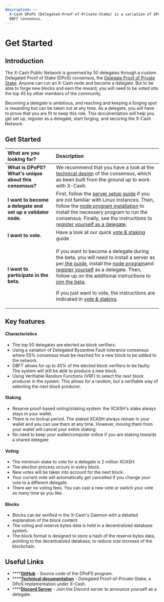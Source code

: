 ```yaml
---
description: >-
  X-Cash DPoPS (Delegated-Proof-of-Private-Stake) is a variation of DPoS and
  DBFT consensus.‌
---
```


# Get Started

## Introduction

The X-Cash Public Network is governed by 50 delegates through a custom Delegated Proof of Stake \(DPoS\) consensus, the [Delegate Proof of Private Stake](yellowpaper-delagated-proof-of-private-stake.md). Anyone can run an X-Cash node and become a delegate. But to be able to forge new blocks and earn the reward, you will need to be voted into the top 45 by other members of the community.

Becoming a delegate is ambitious, and reaching and keeping a forging spot is rewarding but can be taken out at any time. As a delegate, you will have to prove that you are fit to keep this role. This documentation will help you get set up, register as a delegate, start forging, and securing the X-Cash Network.

## Get Started

<table>
  <thead>
    <tr>
      <th style="text-align:left">What are you looking for?</th>
      <th style="text-align:left">Description</th>
    </tr>
  </thead>
  <tbody>
    <tr>
      <td style="text-align:left"><b>What is DPoPS? What&apos;s unique about this consensus?</b>
      </td>
      <td style="text-align:left">We recommend that you have a look at the <a href="yellowpaper-delagated-proof-of-private-stake.md">technical design</a> of
        the consensus, which as been built from the ground up to work with X-Cash.</td>
    </tr>
    <tr>
      <td style="text-align:left"><b>I want to become a delegate and set up a validator node.</b>
      </td>
      <td style="text-align:left">First, follow the <a href="server-setup.md">server setup guide</a> if you
        are not familiar with Linux instances. Then, follow the <a href="node-installation.md">node program installation</a> to
        install the necessary program to run the consensus. Finally, see the instructions
        to<a href="register-delegate.md"> register yourself as a delegate</a>.</td>
    </tr>
    <tr>
      <td style="text-align:left"><b>I want to vote.</b>
      </td>
      <td style="text-align:left">Have a look at our quick <a href="vote-and-staking.md">vote &amp; staking</a> guide.</td>
    </tr>
    <tr>
      <td style="text-align:left"><b>I want to participate in the beta.</b>
      </td>
      <td style="text-align:left">
        <p>If you want to become a delegate during the beta, you will need to install
          a server as per<a href="server-setup.md"> the guide</a>, install the
          <a
          href="node-installation.md">node program</a>and <a href="register-delegate.md">register yourself</a> as
            a delegate. Then, follow up on the additional instructions to <a href="../archived/dpops-beta.md">join the beta</a>.</p>
        <p>If you just want to vote, the instructions are indicated in <a href="vote-and-staking.md">vote &amp; staking</a>.</p>
      </td>
    </tr>
  </tbody>
</table>

## Key features <a id="key-features"></a>

#### Characteristics

* The top 50 delegates are elected as block verifiers. 
* Using a variation of Delegated Byzantine Fault tolerance consensus where 55% consensus must be reached for a new block to be added to the network.
* DBFT allows for up to 45% of the elected block verifiers to be faulty. The system will still be able to produce a new block.
* Using Verifiable Random Functions \(VRF\) to select the next block producer in the system. This allows for a random, but a verifiable way of selecting the next block producer.

#### Staking

* Reserve proof-based voting/staking system: the XCASH's stake always stays in your wallet.
* There is no lockup period. The staked XCASH always remain in your wallet and you can use them at any time. However, moving them from your wallet will cancel your entire staking
* No need to keep your wallet/computer online if you are staking towards a shared delegate

#### Voting

* The minimum stake to vote for a delegate is 2 million XCASH.
* The election process occurs in every block.
* New votes will be taken into account for the next block.
* Your current vote will automatically get cancelled if you change your vote to a different delegate.
* There aer no voting fees. You can cast a new vote or switch your vote as many time as you like.

#### Blocks

* Blocks can be verified in the X-Cash's Daemon with a detailed explanation of the block content.
* The voting and reserve bytes data is held in a decentralized database system.
* The block format is designed to store a hash of the reserve bytes data, pointing to the decentralized database, to reduce size increase of the blockchain.

## Useful Links <a id="key-features"></a>

* \*\*\*\*[**GitHub**](https://github.com/X-CASH-official/xcash-dpops) - Source code of the DPoPS program.
* \*\*\*\*[**Technical documentation**](yellowpaper-delagated-proof-of-private-stake.md) - Delegated Proof-of-Private-Stake, a DPoS implementation under X-Cash.
* \*\*\*\*[**Discord Server**](https://discord.gg/4CAahnd) - Join the Discord server to announce yourself as a delegate.


